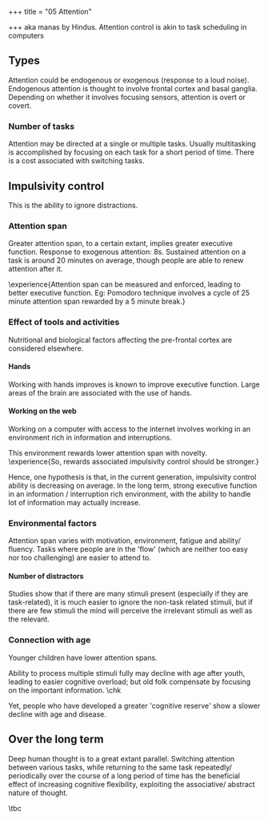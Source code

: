 +++
title = "05 Attention"

+++
aka manas by Hindus. Attention control is akin to task scheduling in computers

## Types
Attention could be endogenous or exogenous (response to a loud noise). Endogenous attention is thought to involve frontal cortex and basal ganglia. Depending on whether it involves focusing sensors, attention is overt or covert.

### Number of tasks
Attention may be directed at a single or multiple tasks. Usually multitasking is accomplished by focusing on each task for a short period of time. There is a cost associated with switching tasks.

## Impulsivity control
This is the ability to ignore distractions.


### Attention span
Greater attention span, to a certain extant, implies greater executive function. Response to exogenous attention: 8s. Sustained attention on a task is around 20 minutes on average, though people are able to renew attention after it.

\experience{Attention span can be measured and enforced, leading to better executive function. Eg: Pomodoro technique involves a cycle of 25 minute attention span rewarded by a 5 minute break.}

### Effect of tools and activities
Nutritional and biological factors affecting the pre-frontal cortex are considered elsewhere.

#### Hands
Working with hands improves is known to improve executive function. Large areas of the brain are associated with the use of hands.

#### Working on the web
Working on a computer with access to the internet involves working in an environment rich in information and interruptions.

This environment rewards lower attention span with novelty. \experience{So, rewards associated impulsivity control should be stronger.}

Hence, one hypothesis is that, in the current generation, impulsivity control ability is decreasing on average. In the long term, strong executive function in an information / interruption rich environment, with the ability to handle lot of information may actually increase.

### Environmental factors
Attention span varies with motivation, environment, fatigue and ability/ fluency. Tasks where people are in the 'flow' (which are neither too easy nor too challenging) are easier to attend to.

#### Number of distractors
Studies show that if there are many stimuli present (especially if they are task-related), it is much easier to ignore the non-task related stimuli, but if there are few stimuli the mind will perceive the irrelevant stimuli as well as the relevant.


### Connection with age
Younger children have lower attention spans.

Ability to process multiple stimuli fully may decline with age after youth, leading to easier cognitive overload; but old folk compensate by focusing on the important information. \chk

Yet, people who have developed a greater 'cognitive reserve' show a slower decline with age and disease.

## Over the long term
Deep human thought is to a great extant parallel. Switching attention between various tasks, while returning to the same task repeatedly/ periodically over the course of a long period of time has the beneficial effect of increasing cognitive flexibility, exploiting the associative/ abstract nature of thought.

\tbc
